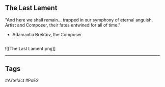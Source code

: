 ## The Last Lament
"And here we shall remain...
trapped in our symphony of eternal anguish.
Artist and Composer, their fates entwined for all of time."
- Adamantia Brektov, the Composer
##
![[The Last Lament.png]]

---
## Tags
#Artefact
#PoE2